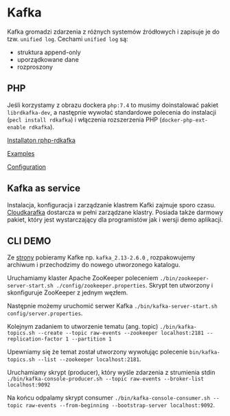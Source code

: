 # Kafka

Kafka gromadzi zdarzenia z różnych systemów źródłowych i zapisuje je do tzw. `unified log`.
Cechami `unified log` są:

* struktura append-only
* uporządkowane dane
* rozproszony

## PHP

Jeśli korzystamy z obrazu dockera `php:7.4` to musimy doinstalować pakiet `librdkafka-dev`, a następnie wywołać standardowe polecenia do instalacji (`pecl install rdkafka`) i włączenia rozszerzenia PHP (`docker-php-ext-enable rdkafka`).

[Installaton rphp-rdkafka](https://github.com/arnaud-lb/php-rdkafka#installation)

[Examples](https://arnaud.le-blanc.net/php-rdkafka-doc/phpdoc/rdkafka.examples.html)

[Configuration](https://github.com/edenhill/librdkafka/blob/master/CONFIGURATION.md)

## Kafka as service

Instalacja, konfiguracja i zarządzanie klastrem Kafki zajmuje sporo czasu. [Cloudkarafka](https://www.cloudkarafka.com/) dostarcza w pełni zarządzane klastry. Posiada także darmowy pakiet, który jest wystarczający dla programistów jak i wersji demo aplikacji.

## CLI DEMO

Ze [strony](https://kafka.apache.org/downloads) pobieramy Kafke np. `kafka_2.13-2.6.0` , rozpakowujemy archiwum i przechodzimy do nowego utworzonego katalogu.

Uruchamiamy klaster Apache ZooKeeper poleceniem `./bin/zookeeper-server-start.sh ./config/zookeeper.properties`. Skrypt ten utworzony i skonfiguruje ZooKeeper z jednym węzłem.

Następnie możemy uruchomić serwer Kafka `./bin/kafka-server-start.sh config/server.properties`.

Kolejnym zadaniem to utworzenie tematu (ang. topic) `./bin/kafka-topics.sh --create --topic raw-events --zookeeper localhost:2181 --replication-factor 1 --partition 1`

Upewniamy się że temat został utworzony wywołując polecenie `bin/kafka-topics.sh --list --zookeeper localhost:2181`.

Uruchamiamy skrypt (producer), który wyśle zdarzenia z strumienia stdin `./bin/kafka-console-producer.sh --topic raw-events --broker-list localhost:9092`

Na końcu odpalamy skrypt consumer `./bin/kafka-console-consumer.sh --topic raw-events --from-beginning --bootstrap-server localhost:9092`.
